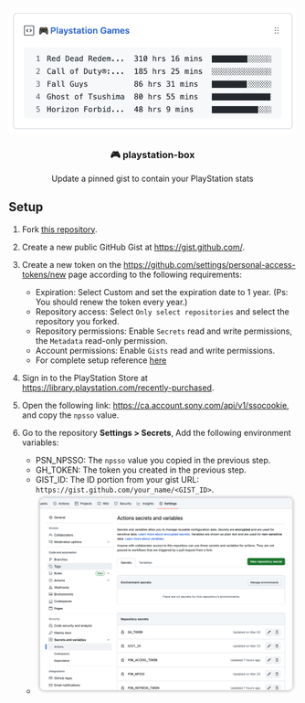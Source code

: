 <p align="center">
  <a href="https://gist.github.com/Blaskyy/a221e204ba1953baee14c95c4b06158c"><img width="640" src="https://raw.githubusercontent.com/Blaskyy/playstation-box/master/assets/pinned.png"></a>
  <h3 align="center">🎮 playstation-box</h3>
  <p align="center">Update a pinned gist to contain your PlayStation stats</p>
</p>

## Setup
1. Fork [this repository](https://github.com/Swilder-M/playstation-box).

2. Create a new public GitHub Gist at <https://gist.github.com/>.

3. Create a new token on the <https://github.com/settings/personal-access-tokens/new> page according to the following requirements:
   - Expiration: Select Custom and set the expiration date to 1 year. (Ps: You should renew the token every year.)
   - Repository access: Select `Only select repositories` and select the repository you forked.
   - Repository permissions: Enable `Secrets` read and write permissions, the `Metadata` read-only permission.
   - Account permissions: Enable `Gists` read and write permissions.
   - For complete setup reference [here](https://github.com/Swilder-M/playstation-box/blob/master/assets/github-token.png)

4. Sign in to the PlayStation Store at <https://library.playstation.com/recently-purchased>.

5. Open the following link: <https://ca.account.sony.com/api/v1/ssocookie>, and copy the `npsso` value.

6. Go to the repository **Settings > Secrets**, Add the following environment variables:
   - PSN_NPSSO: The `npsso` value you copied in the previous step.
   - GH_TOKEN: The token you created in the previous step.
   - GIST_ID: The ID portion from your gist URL: `https://gist.github.com/your_name/<GIST_ID>`.
   - <img width="640" src="https://raw.githubusercontent.com/Blaskyy/playstation-box/master/assets/github-env.png">
